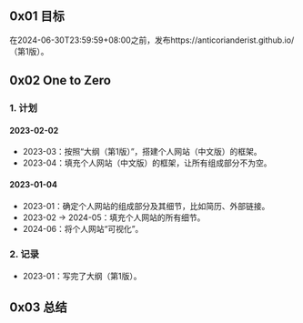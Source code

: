 ## 0x01 目标

在2024-06-30T23:59:59+08:00之前，发布https://anticorianderist.github.io/（第1版）。

## 0x02 One to Zero

### 1. 计划

#### 2023-02-02

- 2023-03：按照“大纲（第1版）”，搭建个人网站（中文版）的框架。
- 2023-04：填充个人网站（中文版）的框架，让所有组成部分不为空。

#### 2023-01-04

- 2023-01：确定个人网站的组成部分及其细节，比如简历、外部链接。
- 2023-02 → 2024-05：填充个人网站的所有细节。
- 2024-06：将个人网站“可视化”。

### 2. 记录

- 2023-01：写完了大纲（第1版）。

## 0x03 总结